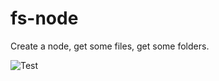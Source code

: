 # fs-node
Create a node, get some files, get some folders. 

![Test](https://github.com/kevinkhill/fs-node/workflows/Test/badge.svg?branch=master)
